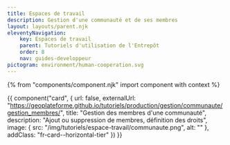 ```yaml
---
title: Espaces de travail
description: Gestion d'une communauté et de ses membres
layout: layouts/parent.njk
eleventyNavigation:
    key: Espaces de travail
    parent: Tutoriels d'utilisation de l'Entrepôt
    order: 8
    nav: guides-developpeur
pictogram: environment/human-cooperation.svg
---
```



{% from "components/component.njk" import component with context %}

<div class="fr-grid-row--gutters fr-mb-1w">

<div class="fr-col fr-col-md-12">

{{ component("card", {
    url: false,
    externalUrl: "https://geoplateforme.github.io/tutoriels/production/gestion/communaute/gestion_membres/",
    title: "Gestion des membres d'une communauté",
    description: "Ajout ou suppression de membres, définition des droits",
    image: {
        src: "/img/tutoriels/espace-travail/communaute.png",
        alt: ""
    },
    addClass: "fr-card--horizontal-tier"
}) }}

</div>

</div>
